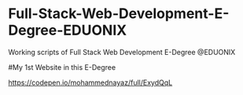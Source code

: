 # Full-Stack-Web-Development-E-Degree-EDUONIX
Working scripts of Full Stack Web Development E-Degree @EDUONIX

#My 1st Website in this E-Degree

https://codepen.io/mohammednayaz/full/ExydQqL
